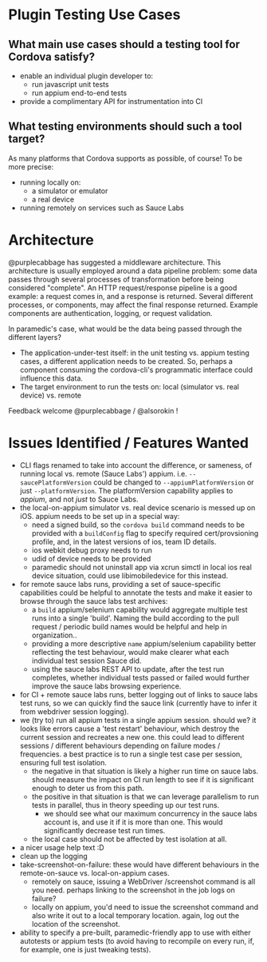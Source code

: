 # Plugin Testing Use Cases

## What main use cases should a testing tool for Cordova satisfy?

 - enable an individual plugin developer to:
   - run javascript unit tests
   - run appium end-to-end tests
 - provide a complimentary API for instrumentation into CI

## What testing environments should such a tool target?

As many platforms that Cordova supports as possible, of course! To be more
precise:

 - running locally on:
   - a simulator or emulator
   - a real device
 - running remotely on services such as Sauce Labs

# Architecture

@purplecabbage has suggested a middleware architecture. This architecture is
usually employed around a data pipeline problem: some data passes through
several processes of transformation before being considered "complete". An HTTP
request/response pipeline is a good example: a request comes in, and a
response is returned. Several different processes, or components, may affect
the final response returned. Example components are authentication, logging, or
request validation.

In paramedic's case, what would be the data being passed through the different
layers?

 - The application-under-test itself: in the unit testing vs. appium testing
   cases, a different application needs to be created. So, perhaps a component
   consuming the cordova-cli's programmatic interface could influence this data.
 - The target environment to run the tests on: local (simulator vs. real device)
   vs. remote

Feedback welcome @purplecabbage / @alsorokin !

# Issues Identified / Features Wanted

- CLI flags renamed to take into account the difference, or sameness, of running local vs. remote (Sauce Labs') appium.
    i.e. `--saucePlatformVersion` could be changed to `--appiumPlatformVersion` or just `--platformVersion`. The
    platformVersion capability applies to _appium_, and not _just_ to Sauce Labs.
- the local-on-appium simulator vs. real device scenario is messed up on iOS. appium needs to be set up in a special way:
  - need a signed build, so the `cordova build` command needs to be provided with a `buildConfig` flag to specify required cert/provsioning profile, and, in the latest versions of ios, team ID details.
  - ios webkit debug proxy needs to run
  - udid of device needs to be provided
  - paramedic should not uninstall app via xcrun simctl in local ios real device situation, could use libimobiledevice for this instead.
- for remote sauce labs runs, providing a set of sauce-specific capabilities could be helpful to annotate the tests and make it easier to browse through the sauce labs test archives:
  - a `build` appium/selenium capability would aggregate multiple test runs into a single 'build'. Naming the build according to the pull request / periodic build names would be helpful and help in organization..
  - providing a more descriptive `name` appium/selenium capability better reflecting the test behaviour, would make clearer what each individual test session Sauce did.
  - using the sauce labs REST API to update, after the test run completes, whether individual tests passed or failed would further improve the sauce labs browsing experience.
- for CI + remote sauce labs runs, better logging out of links to sauce labs test runs, so we can quickly find the sauce link (currently have to infer it from webdriver session logging).
- we (try to) run all appium tests in a single appium session. should we? it looks like errors cause a 'test restart' behaviour, which destroy the current session and recreates a new one. this could lead to different sessions / different behaviours depending on failure modes / frequencies. a best practice is to run a single test case per session, ensuring full test isolation.
  - the negative in that situation is likely a higher run time on sauce labs. should measure the impact on CI run length to see if it is significant enough to deter us from this path.
  - the positive in that situation is that we can leverage parallelism to run tests in parallel, thus in theory speeding up our test runs.
    - we should see what our maximum concurrency in the sauce labs account is, and use it if it is more than one. This would significantly decrease test run times.
  - the local case should not be affected by test isolation at all.
- a nicer usage help text :D 
- clean up the logging
- take-screenshot-on-failure: these would have different behaviours in the remote-on-sauce vs. local-on-appium cases.
  - remotely on sauce, issuing a WebDriver /screenshot command is all you need. perhaps linking to the screenshot in the job logs on failure? 
  - locally on appium, you'd need to issue the screenshot command and also write it out to a local temporary location. again, log out the location of the screenshot.
- ability to specify a pre-built, paramedic-friendly app to use with either autotests or appium tests (to avoid having to recompile on every run, if, for example, one is just tweaking tests).
